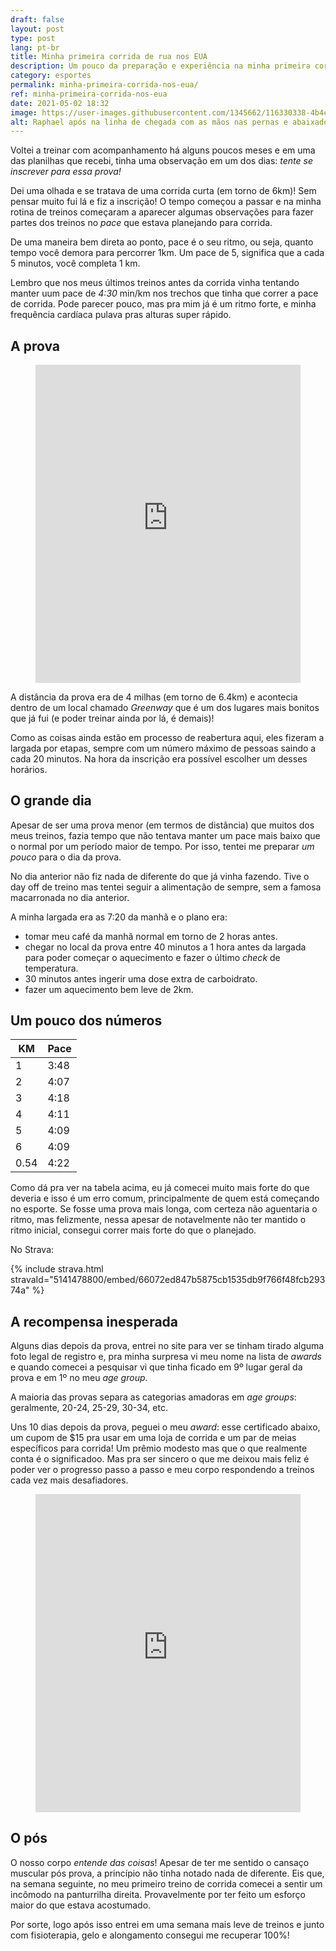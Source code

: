 ```yaml
---
draft: false
layout: post
type: post
lang: pt-br
title: Minha primeira corrida de rua nos EUA
description: Um pouco da preparação e experiência na minha primeira corrida de rua nos EUA!
category: esportes
permalink: minha-primeira-corrida-nos-eua/
ref: minha-primeira-corrida-nos-eua
date: 2021-05-02 18:32
image: https://user-images.githubusercontent.com/1345662/116330338-4b4c6780-a79b-11eb-85b9-665c36a03bf3.jpg
alt: Raphael após na linha de chegada com as mãos nas pernas e abaixado descansando.
---
```

Voltei a treinar com acompanhamento há alguns poucos meses e em uma das planilhas que recebi, tinha uma observação em um dos dias: *tente se inscrever para essa prova!*

Dei uma olhada e se tratava de uma corrida curta (em torno de 6km)! Sem pensar muito fui lá e fiz a inscrição! O tempo começou a passar e na minha rotina de treinos começaram a aparecer algumas observações para fazer partes dos treinos no *pace* que estava planejando para corrida.

<div class="post-detail">De uma maneira bem direta ao ponto, pace é o seu ritmo, ou seja, quanto tempo você demora para percorrer 1km. Um pace de 5, significa que a cada 5 minutos, você completa 1  km.</div>

Lembro que nos meus últimos treinos antes da corrida vinha tentando manter uum pace de *4:30* min/km nos trechos que tinha que correr a pace de corrida. Pode parecer pouco, mas pra mim já é um ritmo forte, e minha frequência cardíaca pulava pras alturas super rápido.

## A prova

<style>.embed-container {position: relative; padding-bottom: 120%; height: 0; overflow: hidden;} .embed-container iframe, .embed-container object, .embed-container embed { position: absolute; top: 0; left: 0; width: 100%; height: 100%; }</style><figure class="text-center"><div class="embed-container"><iframe src="https://www.instagram.com/p/CAwHAXaBAZO/embed/" frameborder="0" scrolling="no" allowtransparency="true"></iframe></div></figure>

A distância da prova era de 4 milhas (em torno de 6.4km) e acontecia dentro de um local chamado *Greenway* que é um dos lugares mais bonitos que já fui (e poder treinar ainda por lá, é demais)!

Como as coisas ainda estão em processo de reabertura aqui, eles fizeram a largada por etapas, sempre com um número máximo de pessoas saindo a cada 20 minutos. Na hora da inscrição era possível escolher um desses horários.

## O grande dia

Apesar de ser uma prova menor (em termos de distância) que muitos dos meus treinos, fazia tempo que não tentava manter um pace mais baixo que o normal por um período maior de tempo. Por isso, tentei me preparar *um pouco* para o dia da prova. 

No dia anterior não fiz nada de diferente do que já vinha fazendo. Tive o day off de treino mas tentei seguir a alimentação de sempre, sem a famosa macarronada no dia anterior.

A minha largada era as 7:20 da manhã e o plano era:

* tomar meu café da manhã normal em torno de 2 horas antes. 
* chegar no local da prova entre 40 minutos a 1 hora antes da largada para poder começar o aquecimento e fazer o último *check* de temperatura.
* 30 minutos antes ingerir uma dose extra de carboidrato.
* fazer um aquecimento bem leve de 2km.

## Um pouco dos números

| KM   | Pace |
| ---- | ---- |
| 1    | 3:48 |
| 2    | 4:07 |
| 3    | 4:18 |
| 4    | 4:11 |
| 5    | 4:09 |
| 6    | 4:09 |
| 0.54 | 4:22 |

Como dá pra ver na tabela acima, eu já comecei muito mais forte do que deveria e isso é um erro comum, principalmente de quem está começando no esporte. Se fosse uma prova mais longa, com certeza não aguentaria o ritmo, mas felizmente, nessa apesar de notavelmente não ter mantido o ritmo inicial, consegui correr mais forte do que o planejado.

No Strava:

{% include strava.html stravaId="5141478800/embed/66072ed847b5875cb1535db9f766f48fcb29374a" %}

## A recompensa inesperada

Alguns dias depois da prova, entrei no site para ver se tinham tirado alguma foto legal de registro e, pra minha surpresa vi meu nome na lista de *awards* e quando comecei a pesquisar vi que tinha ficado em 9º lugar geral da prova e em 1º no meu *age group*.

<div class="post-detail">A maioria das provas separa as categorias amadoras em <i>age groups</i>: geralmente, 20-24, 25-29, 30-34, etc.</div>

Uns 10 dias depois da prova, peguei o meu *award*: esse certificado abaixo, um cupom de $15 pra usar em uma loja de corrida e um par de meias específicos para corrida! Um prêmio modesto mas que o que realmente conta é o significadoo. Mas pra ser sincero o que me deixou mais feliz é poder ver o progresso passo a passo e meu corpo respondendo a treinos cada vez mais desafiadores.

<style>.embed-container {position: relative; padding-bottom: 120%; height: 0; overflow: hidden;} .embed-container iframe, .embed-container object, .embed-container embed { position: absolute; top: 0; left: 0; width: 100%; height: 100%; }</style><figure class="text-center"><div class="embed-container"><iframe src="https://www.instagram.com/p/COTKdnBBSGo/embed/" frameborder="0" scrolling="no" allowtransparency="true"></iframe></div></figure>

## O pós

O nosso corpo *entende das coisas*! Apesar de ter me sentido o cansaço muscular pós prova, a princípio não tinha notado nada de diferente. Eis que, na semana seguinte, no meu primeiro treino de corrida comecei a sentir um incômodo na panturrilha direita. Provavelmente por ter feito um esforço maior do que estava acostumado.

Por sorte, logo após isso entrei em uma semana mais leve de treinos e junto com fisioterapia, gelo e alongamento consegui me recuperar 100%!